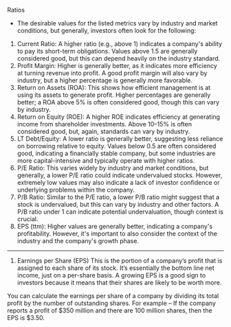 Ratios

- The desirable values for the listed metrics vary by industry and market conditions, but generally, investors often look for the following:

1. Current Ratio: A higher ratio (e.g., above 1) indicates a company's ability to pay its short-term obligations. Values above 1.5 are generally considered good, but this can depend heavily on the industry standard.
2. Profit Margin: Higher is generally better, as it indicates more efficiency at turning revenue into profit. A good profit margin will also vary by industry, but a higher percentage is generally more favorable.
3. Return on Assets (ROA): This shows how efficient management is at using its assets to generate profit. Higher percentages are generally better; a ROA above 5% is often considered good, though this can vary by industry.
4. Return on Equity (ROE): A higher ROE indicates efficiency at generating income from shareholder investments. Above 10–15% is often considered good, but, again, standards can vary by industry.
5. LT Debt/Equity: A lower ratio is generally better, suggesting less reliance on borrowing relative to equity. Values below 0.5 are often considered good, indicating a financially stable company, but some industries are more capital-intensive and typically operate with higher ratios.
6. P/E Ratio: This varies widely by industry and market conditions, but generally, a lower P/E ratio could indicate undervalued stocks. However, extremely low values may also indicate a lack of investor confidence or underlying problems within the company.
7. P/B Ratio: Similar to the P/E ratio, a lower P/B ratio might suggest that a stock is undervalued, but this can vary by industry and other factors. A P/B ratio under 1 can indicate potential undervaluation, though context is crucial.
8. EPS (ttm): Higher values are generally better, indicating a company's profitability. However, it's important to also consider the context of the industry and the company's growth phase.

-----------------------------

1. Earnings per Share (EPS)
This is the portion of a company’s profit that is assigned to each share of its stock. It’s essentially the bottom line net income, just on a per-share basis. A growing EPS is a good sign to investors because it means that their shares are likely to be worth more.

You can calculate the earnings per share of a company by dividing its total profit by the number of outstanding shares. For example – If the company reports a profit of $350 million and there are 100 million shares, then the EPS is $3.50.

